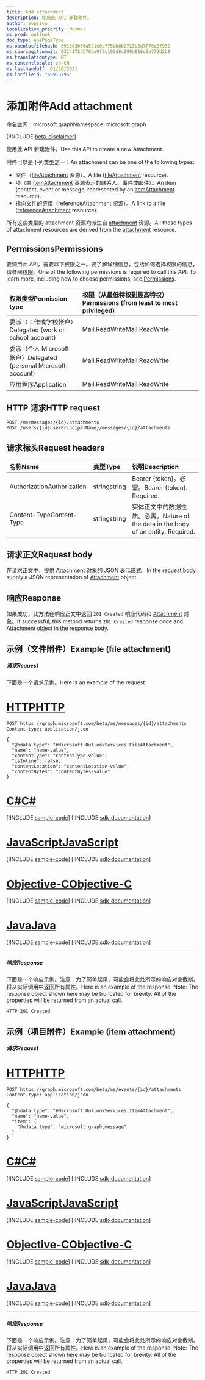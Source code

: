 ```yaml
---
title: Add attachment
description: 使用此 API 新建附件。
author: svpsiva
localization_priority: Normal
ms.prod: outlook
doc_type: apiPageType
ms.openlocfilehash: 0915d3b36a521e0e775bb6b2723b5d7f76c87932
ms.sourcegitcommit: 6314172db76ba9f2c192d8c099d818c5e772d2b8
ms.translationtype: MT
ms.contentlocale: zh-CN
ms.lasthandoff: 01/20/2021
ms.locfileid: "49910795"
---
```

# <a name="add-attachment"></a><span data-ttu-id="aa20d-103">添加附件</span><span class="sxs-lookup"><span data-stu-id="aa20d-103">Add attachment</span></span>

<span data-ttu-id="aa20d-104">命名空间：microsoft.graph</span><span class="sxs-lookup"><span data-stu-id="aa20d-104">Namespace: microsoft.graph</span></span>

[!INCLUDE [beta-disclaimer](../../includes/beta-disclaimer.md)]

<span data-ttu-id="aa20d-105">使用此 API 新建附件。</span><span class="sxs-lookup"><span data-stu-id="aa20d-105">Use this API to create a new Attachment.</span></span>

<span data-ttu-id="aa20d-106">附件可以是下列类型之一：</span><span class="sxs-lookup"><span data-stu-id="aa20d-106">An attachment can be one of the following types:</span></span>

* <span data-ttu-id="aa20d-107">文件（[fileAttachment](../resources/fileattachment.md) 资源）。</span><span class="sxs-lookup"><span data-stu-id="aa20d-107">A file ([fileAttachment](../resources/fileattachment.md) resource).</span></span>
* <span data-ttu-id="aa20d-108">项（由 [itemAttachment](../resources/itemattachment.md) 资源表示的联系人、事件或邮件）。</span><span class="sxs-lookup"><span data-stu-id="aa20d-108">An item (contact, event or message, represented by an [itemAttachment](../resources/itemattachment.md) resource).</span></span>
* <span data-ttu-id="aa20d-109">指向文件的链接（[referenceAttachment](../resources/referenceattachment.md) 资源）。</span><span class="sxs-lookup"><span data-stu-id="aa20d-109">A link to a file ([referenceAttachment](../resources/referenceattachment.md) resource).</span></span>

<span data-ttu-id="aa20d-110">所有这些类型的 attachment 资源均派生自 [attachment](../resources/attachment.md) 资源。</span><span class="sxs-lookup"><span data-stu-id="aa20d-110">All these types of attachment resources are derived from the [attachment](../resources/attachment.md) resource.</span></span> 

## <a name="permissions"></a><span data-ttu-id="aa20d-111">Permissions</span><span class="sxs-lookup"><span data-stu-id="aa20d-111">Permissions</span></span>
<span data-ttu-id="aa20d-p101">要调用此 API，需要以下权限之一。要了解详细信息，包括如何选择权限的信息，请参阅[权限](/graph/permissions-reference)。</span><span class="sxs-lookup"><span data-stu-id="aa20d-p101">One of the following permissions is required to call this API. To learn more, including how to choose permissions, see [Permissions](/graph/permissions-reference).</span></span>

|<span data-ttu-id="aa20d-114">权限类型</span><span class="sxs-lookup"><span data-stu-id="aa20d-114">Permission type</span></span>      | <span data-ttu-id="aa20d-115">权限（从最低特权到最高特权）</span><span class="sxs-lookup"><span data-stu-id="aa20d-115">Permissions (from least to most privileged)</span></span>              |
|:--------------------|:---------------------------------------------------------|
|<span data-ttu-id="aa20d-116">委派（工作或学校帐户）</span><span class="sxs-lookup"><span data-stu-id="aa20d-116">Delegated (work or school account)</span></span> | <span data-ttu-id="aa20d-117">Mail.ReadWrite</span><span class="sxs-lookup"><span data-stu-id="aa20d-117">Mail.ReadWrite</span></span>    |
|<span data-ttu-id="aa20d-118">委派（个人 Microsoft 帐户）</span><span class="sxs-lookup"><span data-stu-id="aa20d-118">Delegated (personal Microsoft account)</span></span> | <span data-ttu-id="aa20d-119">Mail.ReadWrite</span><span class="sxs-lookup"><span data-stu-id="aa20d-119">Mail.ReadWrite</span></span>    |
|<span data-ttu-id="aa20d-120">应用程序</span><span class="sxs-lookup"><span data-stu-id="aa20d-120">Application</span></span> | <span data-ttu-id="aa20d-121">Mail.ReadWrite</span><span class="sxs-lookup"><span data-stu-id="aa20d-121">Mail.ReadWrite</span></span> |

## <a name="http-request"></a><span data-ttu-id="aa20d-122">HTTP 请求</span><span class="sxs-lookup"><span data-stu-id="aa20d-122">HTTP request</span></span>
<!-- { "blockType": "ignored" } -->
```http
POST /me/messages/{id}/attachments
POST /users/{id|userPrincipalName}/messages/{id}/attachments
```
## <a name="request-headers"></a><span data-ttu-id="aa20d-123">请求标头</span><span class="sxs-lookup"><span data-stu-id="aa20d-123">Request headers</span></span>
| <span data-ttu-id="aa20d-124">名称</span><span class="sxs-lookup"><span data-stu-id="aa20d-124">Name</span></span>       | <span data-ttu-id="aa20d-125">类型</span><span class="sxs-lookup"><span data-stu-id="aa20d-125">Type</span></span> | <span data-ttu-id="aa20d-126">说明</span><span class="sxs-lookup"><span data-stu-id="aa20d-126">Description</span></span>|
|:---------------|:--------|:----------|
| <span data-ttu-id="aa20d-127">Authorization</span><span class="sxs-lookup"><span data-stu-id="aa20d-127">Authorization</span></span>  | <span data-ttu-id="aa20d-128">string</span><span class="sxs-lookup"><span data-stu-id="aa20d-128">string</span></span>  | <span data-ttu-id="aa20d-p102">Bearer {token}。必需。</span><span class="sxs-lookup"><span data-stu-id="aa20d-p102">Bearer {token}. Required.</span></span> |
| <span data-ttu-id="aa20d-131">Content-Type</span><span class="sxs-lookup"><span data-stu-id="aa20d-131">Content-Type</span></span> | <span data-ttu-id="aa20d-132">string</span><span class="sxs-lookup"><span data-stu-id="aa20d-132">string</span></span>  | <span data-ttu-id="aa20d-p103">实体正文中的数据性质。必需。</span><span class="sxs-lookup"><span data-stu-id="aa20d-p103">Nature of the data in the body of an entity. Required.</span></span> |

## <a name="request-body"></a><span data-ttu-id="aa20d-135">请求正文</span><span class="sxs-lookup"><span data-stu-id="aa20d-135">Request body</span></span>
<span data-ttu-id="aa20d-136">在请求正文中，提供 [Attachment](../resources/attachment.md) 对象的 JSON 表示形式。</span><span class="sxs-lookup"><span data-stu-id="aa20d-136">In the request body, supply a JSON representation of [Attachment](../resources/attachment.md) object.</span></span>

## <a name="response"></a><span data-ttu-id="aa20d-137">响应</span><span class="sxs-lookup"><span data-stu-id="aa20d-137">Response</span></span>

<span data-ttu-id="aa20d-138">如果成功，此方法在响应正文中返回 `201 Created` 响应代码和 [Attachment](../resources/attachment.md) 对象。</span><span class="sxs-lookup"><span data-stu-id="aa20d-138">If successful, this method returns `201 Created` response code and [Attachment](../resources/attachment.md) object in the response body.</span></span>

## <a name="example-file-attachment"></a><span data-ttu-id="aa20d-139">示例（文件附件）</span><span class="sxs-lookup"><span data-stu-id="aa20d-139">Example (file attachment)</span></span>

##### <a name="request"></a><span data-ttu-id="aa20d-140">请求</span><span class="sxs-lookup"><span data-stu-id="aa20d-140">Request</span></span>
<span data-ttu-id="aa20d-141">下面是一个请求示例。</span><span class="sxs-lookup"><span data-stu-id="aa20d-141">Here is an example of the request.</span></span>

# <a name="http"></a>[<span data-ttu-id="aa20d-142">HTTP</span><span class="sxs-lookup"><span data-stu-id="aa20d-142">HTTP</span></span>](#tab/http)
<!-- {
  "blockType": "request",
  "name": "create_file_attachment_from_eventmessage"
}-->
```http
POST https://graph.microsoft.com/beta/me/messages/{id}/attachments
Content-type: application/json

{
  "@odata.type": "#Microsoft.OutlookServices.FileAttachment",
  "name": "name-value",
  "contentType": "contentType-value",
  "isInline": false,
  "contentLocation": "contentLocation-value",
  "contentBytes": "contentBytes-value"
}
```
# <a name="c"></a>[<span data-ttu-id="aa20d-143">C#</span><span class="sxs-lookup"><span data-stu-id="aa20d-143">C#</span></span>](#tab/csharp)
[!INCLUDE [sample-code](../includes/snippets/csharp/create-file-attachment-from-eventmessage-csharp-snippets.md)]
[!INCLUDE [sdk-documentation](../includes/snippets/snippets-sdk-documentation-link.md)]

# <a name="javascript"></a>[<span data-ttu-id="aa20d-144">JavaScript</span><span class="sxs-lookup"><span data-stu-id="aa20d-144">JavaScript</span></span>](#tab/javascript)
[!INCLUDE [sample-code](../includes/snippets/javascript/create-file-attachment-from-eventmessage-javascript-snippets.md)]
[!INCLUDE [sdk-documentation](../includes/snippets/snippets-sdk-documentation-link.md)]

# <a name="objective-c"></a>[<span data-ttu-id="aa20d-145">Objective-C</span><span class="sxs-lookup"><span data-stu-id="aa20d-145">Objective-C</span></span>](#tab/objc)
[!INCLUDE [sample-code](../includes/snippets/objc/create-file-attachment-from-eventmessage-objc-snippets.md)]
[!INCLUDE [sdk-documentation](../includes/snippets/snippets-sdk-documentation-link.md)]

# <a name="java"></a>[<span data-ttu-id="aa20d-146">Java</span><span class="sxs-lookup"><span data-stu-id="aa20d-146">Java</span></span>](#tab/java)
[!INCLUDE [sample-code](../includes/snippets/java/create-file-attachment-from-eventmessage-java-snippets.md)]
[!INCLUDE [sdk-documentation](../includes/snippets/snippets-sdk-documentation-link.md)]

---


##### <a name="response"></a><span data-ttu-id="aa20d-147">响应</span><span class="sxs-lookup"><span data-stu-id="aa20d-147">Response</span></span>
<span data-ttu-id="aa20d-p104">下面是一个响应示例。注意：为了简单起见，可能会将此处所示的响应对象截断。将从实际调用中返回所有属性。</span><span class="sxs-lookup"><span data-stu-id="aa20d-p104">Here is an example of the response. Note: The response object shown here may be truncated for brevity. All of the properties will be returned from an actual call.</span></span>
<!-- {
  "blockType": "response",
  "truncated": true,
  "@odata.type": "microsoft.graph.attachment"
} -->
```http
HTTP 201 Created
```


## <a name="example-item-attachment"></a><span data-ttu-id="aa20d-151">示例（项目附件）</span><span class="sxs-lookup"><span data-stu-id="aa20d-151">Example (item attachment)</span></span>

##### <a name="request"></a><span data-ttu-id="aa20d-152">请求</span><span class="sxs-lookup"><span data-stu-id="aa20d-152">Request</span></span>


# <a name="http"></a>[<span data-ttu-id="aa20d-153">HTTP</span><span class="sxs-lookup"><span data-stu-id="aa20d-153">HTTP</span></span>](#tab/http)
<!-- {
  "blockType": "request",
  "name": "create_item_attachment_from_eventmessage"
}-->
```http
POST https://graph.microsoft.com/beta/me/events/{id}/attachments
Content-type: application/json

{
  "@odata.type": "#Microsoft.OutlookServices.ItemAttachment",
  "name": "name-value",
  "item": {
    "@odata.type": "microsoft.graph.message"
  }
}
```
# <a name="c"></a>[<span data-ttu-id="aa20d-154">C#</span><span class="sxs-lookup"><span data-stu-id="aa20d-154">C#</span></span>](#tab/csharp)
[!INCLUDE [sample-code](../includes/snippets/csharp/create-item-attachment-from-eventmessage-csharp-snippets.md)]
[!INCLUDE [sdk-documentation](../includes/snippets/snippets-sdk-documentation-link.md)]

# <a name="javascript"></a>[<span data-ttu-id="aa20d-155">JavaScript</span><span class="sxs-lookup"><span data-stu-id="aa20d-155">JavaScript</span></span>](#tab/javascript)
[!INCLUDE [sample-code](../includes/snippets/javascript/create-item-attachment-from-eventmessage-javascript-snippets.md)]
[!INCLUDE [sdk-documentation](../includes/snippets/snippets-sdk-documentation-link.md)]

# <a name="objective-c"></a>[<span data-ttu-id="aa20d-156">Objective-C</span><span class="sxs-lookup"><span data-stu-id="aa20d-156">Objective-C</span></span>](#tab/objc)
[!INCLUDE [sample-code](../includes/snippets/objc/create-item-attachment-from-eventmessage-objc-snippets.md)]
[!INCLUDE [sdk-documentation](../includes/snippets/snippets-sdk-documentation-link.md)]

# <a name="java"></a>[<span data-ttu-id="aa20d-157">Java</span><span class="sxs-lookup"><span data-stu-id="aa20d-157">Java</span></span>](#tab/java)
[!INCLUDE [sample-code](../includes/snippets/java/create-item-attachment-from-eventmessage-java-snippets.md)]
[!INCLUDE [sdk-documentation](../includes/snippets/snippets-sdk-documentation-link.md)]

---


##### <a name="response"></a><span data-ttu-id="aa20d-158">响应</span><span class="sxs-lookup"><span data-stu-id="aa20d-158">Response</span></span>
<span data-ttu-id="aa20d-p105">下面是一个响应示例。注意：为了简单起见，可能会将此处所示的响应对象截断。将从实际调用中返回所有属性。</span><span class="sxs-lookup"><span data-stu-id="aa20d-p105">Here is an example of the response. Note: The response object shown here may be truncated for brevity. All of the properties will be returned from an actual call.</span></span>
<!-- {
  "blockType": "response",
  "truncated": true,
  "@odata.type": "microsoft.graph.attachment"
} -->
```http
HTTP 201 Created
```

<!-- uuid: 8fcb5dbc-d5aa-4681-8e31-b001d5168d79
2015-10-25 14:57:30 UTC -->
<!--
{
  "type": "#page.annotation",
  "description": "Create Attachment",
  "keywords": "",
  "section": "documentation",
  "tocPath": "",
  "suppressions": [
  ]
}
-->



